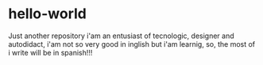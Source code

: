 # hello-world
Just another repository
i'am an entusiast of tecnologic, designer and autodidact, i'am not so very good in inglish but i'am learnig, so, the most of i write will be in spanish!!!
